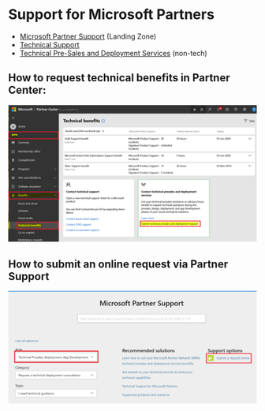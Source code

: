 # Support for Microsoft Partners # 
+ [Microsoft Partner Support](https://partner.microsoft.com/en-US/support) (Landing Zone)
+ [Technical Support](https://support.microsoft.com/de-de/help/4020188/technical-support-for-microsoft-partners)
+ [Technical Pre-Sales and Deployment Services](https://support.microsoft.com/de-de/help/3121537/using-technical-presales-and-deployment-services ) (non-tech)


## How to request technical benefits in Partner Center: ##

![Technical Benefits Request](./TechnicalBenefitsPCRequest.png)

## How to submit an online request via Partner Support ##

![Microsoft Partner Support](./MicrosoftPartnerSupport.png)

